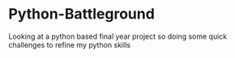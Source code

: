 # Python-Battleground
Looking at a python based final year project so doing some quick challenges to refine my python skills
